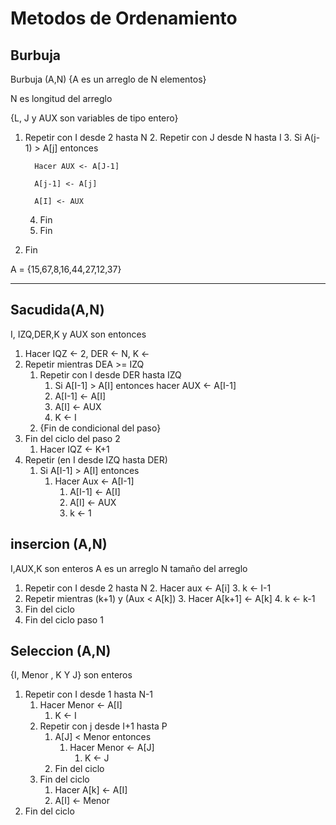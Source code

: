 # Metodos de Ordenamiento

## Burbuja

Burbuja (A,N)
{A es un arreglo de N elementos}

N es longitud del arreglo

{L, J y AUX son variables de tipo entero}

1. Repetir con I desde 2 hasta N
   2. Repetir con J desde N hasta I
      3. Si A(j-1) > A[j] entonces
      
         Hacer AUX <- A[J-1]
      
         A[j-1] <- A[j]
   
         A[I] <- AUX
      4. Fin 
   5. Fin
6. Fin
   
A = {15,67,8,16,44,27,12,37}

---

## Sacudida(A,N)
I, IZQ,DER,K y AUX son entonces

1. Hacer IQZ <-  2, DER <-  N, K <-
2. Repetir mientras DEA >= IZQ
   1. Repetir con I desde DER hasta IZQ
      1. Si A[I-1] > A[I] entonces
      hacer AUX <-  A[I-1]
      2. A[I-1] <-  A[I]
      3. A[I] <-  AUX
      4. K <-  I
   2. {Fin de condicional del paso}
3. Fin del ciclo del paso 2
   1. Hacer  IQZ <-  K+1
4. Repetir (en I desde IZQ hasta DER)
   1. Si A[I-1] > A[I] entonces
      1. Hacer Aux <-  A[I-1]
         1. A[I-1] <-  A[I]
         2. A[I]  <-  AUX
         3. k <-  1


   




 ## insercion (A,N)

I,AUX,K son enteros
A es un arreglo
N tamaño del arreglo

1. Repetir con I desde 2 hasta N
   2. Hacer aux <-  A[i]
   3. k <-  I-1
2. Repetir mientras (k+1) y (Aux < A[k])
   3. Hacer A[k+1] <-  A[k]
   4. k <-  k-1
3. Fin del ciclo
4. Fin del ciclo paso 1

## Seleccion (A,N)

{I, Menor , K Y J} son enteros

1. Repetir con I desde 1 hasta N-1
   1. Hacer Menor <-  A[I]
      1. K <-  I
   2. Repetir con j desde I+1 hasta P
      1. A[J] < Menor entonces
         1. Hacer Menor <-  A[J]
            1. K <-  J
      2. Fin del ciclo
   2. Fin del ciclo
      1. Hacer A[k] <-  A[I]
      2. A[I] <-  Menor
1. Fin del ciclo